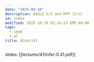 ```yaml
---
date: "2025-09-10"
description: EAGLE-1/3 and MTP (2/n)
id: index
modified: 2025-10-29 02:14:23 GMT-04:00
tags:
  - seed
  - ml
title: 0[dot]41
---
```


slides: [[lectures/41/infer-0.41.pdf]]
